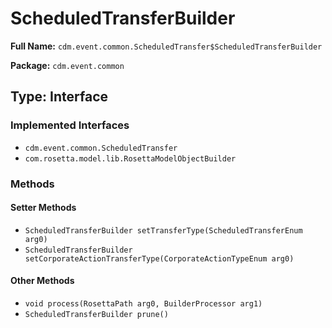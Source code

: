# ScheduledTransferBuilder

**Full Name:** `cdm.event.common.ScheduledTransfer$ScheduledTransferBuilder`

**Package:** `cdm.event.common`

## Type: Interface

### Implemented Interfaces

- `cdm.event.common.ScheduledTransfer`
- `com.rosetta.model.lib.RosettaModelObjectBuilder`

### Methods

#### Setter Methods

- `ScheduledTransferBuilder setTransferType(ScheduledTransferEnum arg0)`
- `ScheduledTransferBuilder setCorporateActionTransferType(CorporateActionTypeEnum arg0)`

#### Other Methods

- `void process(RosettaPath arg0, BuilderProcessor arg1)`
- `ScheduledTransferBuilder prune()`

